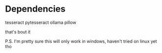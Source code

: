 Dependencies
====================================================

tesseract
pytesseract
ollama
pillow

that's bout it

P.S. I'm pretty sure this will only work in windows, haven't tried on linux yet tho
